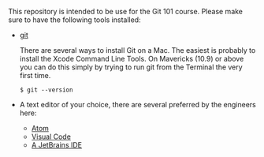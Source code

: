 This repository is intended to be use for the Git 101 course. Please make sure to have the following tools installed:

-  [git](www.wizeline.com)

   There are several ways to install Git on a Mac. The easiest is probably to install the Xcode Command Line Tools. On Mavericks (10.9) or above you can do this simply by trying to run git from the Terminal the very first time.

   `$ git --version`

- A text editor of your choice, there are several preferred by the engineers here:

   - [Atom](https://atom.io/)
   - [Visual Code](https://code.visualstudio.com/)
   - [A JetBrains IDE](https://www.jetbrains.com/products.html?fromMenu)